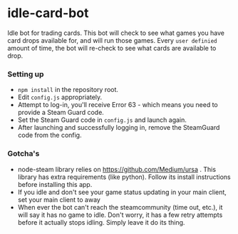 idle-card-bot
=============

Idle bot for trading cards. This bot will check to see what games you have card drops available for, and will run those games. Every `user definied` amount of time, the bot will re-check to see what cards are available to drop.

### Setting up
* `npm install` in the repository root.
* Edit `config.js` appropriately.
* Attempt to log-in, you'll receive Error 63 - which means you need to provide a Steam Guard code.
* Set the Steam Guard code in `config.js` and launch again.
* After launching and successfully logging in, remove the SteamGuard code from the config.

### Gotcha's
* node-steam library relies on https://github.com/Medium/ursa . This library has extra requirements (like python). Follow its install instructions before installing this app.
* If you idle and don't see your game status updating in your main client, set your main client to away
* When ever the bot can't reach the steamcommunity (time out, etc.), it will say it has no game to idle. Don't worry, it has a few retry attempts before it actually stops idling. Simply leave it do its thing.

